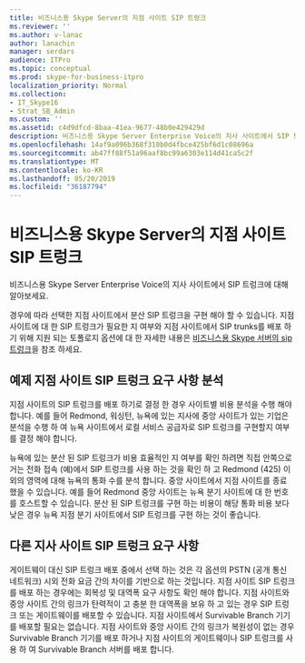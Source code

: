 ```yaml
---
title: 비즈니스용 Skype Server의 지점 사이트 SIP 트렁크
ms.reviewer: ''
ms.author: v-lanac
author: lanachin
manager: serdars
audience: ITPro
ms.topic: conceptual
ms.prod: skype-for-business-itpro
localization_priority: Normal
ms.collection:
- IT_Skype16
- Strat_SB_Admin
ms.custom: ''
ms.assetid: c4d9dfcd-8baa-41ea-9677-48b0e429429d
description: 비즈니스용 Skype Server Enterprise Voice의 지사 사이트에서 SIP 트렁크에 대해 알아보세요.
ms.openlocfilehash: 14af9a096b368f310b0d4fbce425bf6d1c08696a
ms.sourcegitcommit: ab47ff88f51a96aaf8bc99a6303e114d41ca5c2f
ms.translationtype: MT
ms.contentlocale: ko-KR
ms.lasthandoff: 05/20/2019
ms.locfileid: "36187794"
---
```

# <a name="branch-site-sip-trunking-in-skype-for-business-server"></a>비즈니스용 Skype Server의 지점 사이트 SIP 트렁크
 
비즈니스용 Skype Server Enterprise Voice의 지사 사이트에서 SIP 트렁크에 대해 알아보세요.
  
경우에 따라 선택한 지점 사이트에서 분산 SIP 트렁크을 구현 해야 할 수 있습니다. 지점 사이트에 대 한 SIP 트렁크가 필요한 지 여부와 지점 사이트에서 SIP trunks를 배포 하기 위해 지원 되는 토폴로지 옵션에 대 한 자세한 내용은 [비즈니스용 Skype 서버의 sip 트렁크](sip-trunking.md)을 참조 하세요.
  
## <a name="example-branch-site-sip-trunk-requirements-analysis"></a>예제 지점 사이트 SIP 트렁크 요구 사항 분석

지점 사이트의 SIP 트렁크를 배포 하기로 결정 한 경우 사이트별 비용 분석을 수행 해야 합니다. 예를 들어 Redmond, 워싱턴, 뉴욕에 있는 지사에 중앙 사이트가 있는 기업은 분석을 수행 하 여 뉴욕 사이트에서 로컬 서비스 공급자로 SIP 트렁크를 구현할지 여부를 결정 해야 합니다.
  
뉴욕에 있는 분산 된 SIP 트렁크가 비용 효율적인 지 여부를 확인 하려면 직접 안쪽으로 거는 전화 접속 (예)에서 SIP 트렁크를 사용 하는 것을 확인 하 고 Redmond (425) 이외의 영역에 대해 뉴욕의 통화 수를 분석 합니다. 중앙 사이트에서 지점 사이트를 종료 했을 수 있습니다. 예를 들어 Redmond 중앙 사이트는 뉴욕 분기 사이트에 대 한 번호를 호스트할 수 있습니다. 분산 된 SIP 트렁크를 구현 하는 비용이 해당 통화 비용 보다 낮은 경우 뉴욕 지점 분기 사이트에서 SIP 트렁크를 구현 하는 것이 좋습니다. 
  
## <a name="other-branch-site-sip-trunk-requirements"></a>다른 지사 사이트 SIP 트렁크 요구 사항

게이트웨이 대신 SIP 트렁크 배포 중에서 선택 하는 것은 각 옵션의 PSTN (공개 통신 네트워크) 시외 전화 요금 간의 차이를 기반으로 하는 것입니다. 지점 사이트 SIP 트렁크를 배포 하는 경우에는 회복성 및 대역폭 요구 사항도 확인 해야 합니다. 지점 사이트와 중앙 사이트 간의 링크가 탄력적이 고 충분 한 대역폭을 보유 하 고 있는 경우 SIP 트렁크 또는 게이트웨이를 배포할 수 있습니다. 지점 사이트에서 Survivable Branch 기기를 배포할 필요는 없습니다. 지점 사이트와 중앙 사이트 간의 링크가 복원성이 없는 경우 Survivable Branch 기기를 배포 하거나 지점 사이트의 게이트웨이나 SIP 트렁크를 사용 하 여 Survivable Branch 서버를 배포 합니다. 
  

